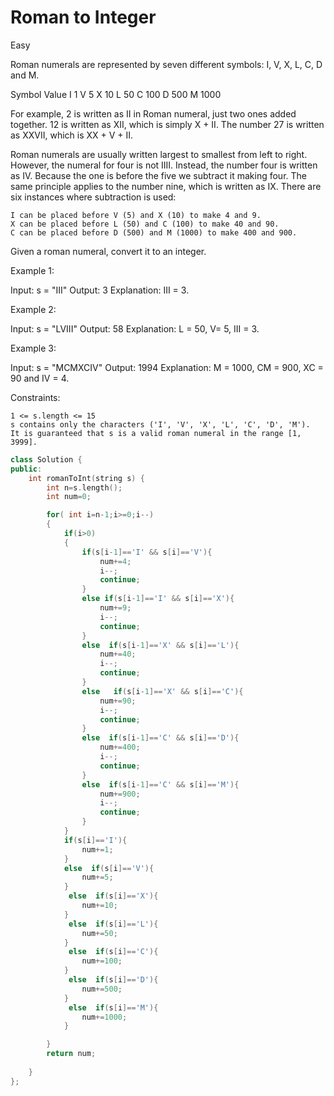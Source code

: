 # Roman to Integer
Easy

Roman numerals are represented by seven different symbols: I, V, X, L, C, D and M.

Symbol       Value
I             1
V             5
X             10
L             50
C             100
D             500
M             1000

For example, 2 is written as II in Roman numeral, just two ones added together. 12 is written as XII, which is simply X + II. The number 27 is written as XXVII, which is XX + V + II.

Roman numerals are usually written largest to smallest from left to right. However, the numeral for four is not IIII. Instead, the number four is written as IV. Because the one is before the five we subtract it making four. The same principle applies to the number nine, which is written as IX. There are six instances where subtraction is used:

    I can be placed before V (5) and X (10) to make 4 and 9. 
    X can be placed before L (50) and C (100) to make 40 and 90. 
    C can be placed before D (500) and M (1000) to make 400 and 900.

Given a roman numeral, convert it to an integer.

 

Example 1:

Input: s = "III"
Output: 3
Explanation: III = 3.

Example 2:

Input: s = "LVIII"
Output: 58
Explanation: L = 50, V= 5, III = 3.

Example 3:

Input: s = "MCMXCIV"
Output: 1994
Explanation: M = 1000, CM = 900, XC = 90 and IV = 4.

 

Constraints:

    1 <= s.length <= 15
    s contains only the characters ('I', 'V', 'X', 'L', 'C', 'D', 'M').
    It is guaranteed that s is a valid roman numeral in the range [1, 3999].

```c++
class Solution {
public:
    int romanToInt(string s) {
        int n=s.length();
        int num=0;

        for( int i=n-1;i>=0;i--)
        {
            if(i>0)
            {
                if(s[i-1]=='I' && s[i]=='V'){
                    num+=4;
                    i--;
                    continue;
                }
                else if(s[i-1]=='I' && s[i]=='X'){
                    num+=9;
                    i--;
                    continue;
                }
                else  if(s[i-1]=='X' && s[i]=='L'){
                    num+=40;
                    i--;
                    continue;
                }
                else   if(s[i-1]=='X' && s[i]=='C'){
                    num+=90;
                    i--;
                    continue;
                }
                else  if(s[i-1]=='C' && s[i]=='D'){
                    num+=400;
                    i--;
                    continue;
                }
                else  if(s[i-1]=='C' && s[i]=='M'){
                    num+=900;
                    i--;
                    continue;
                }
            }
            if(s[i]=='I'){
                num+=1;
            }
            else  if(s[i]=='V'){
                num+=5;
            }
             else  if(s[i]=='X'){
                num+=10;
            }
             else  if(s[i]=='L'){
                num+=50;
            }
             else  if(s[i]=='C'){
                num+=100;
            }
             else  if(s[i]=='D'){
                num+=500;
            }
             else  if(s[i]=='M'){
                num+=1000;
            }

        }
        return num;
        
    }
};
```


